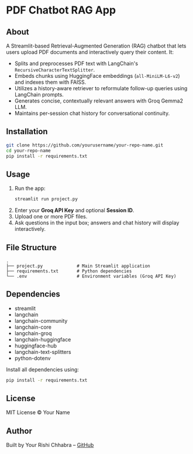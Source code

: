 # PDF Chatbot RAG App

## About
A Streamlit-based Retrieval-Augmented Generation (RAG) chatbot that lets users upload PDF documents and interactively query their content. It:
- Splits and preprocesses PDF text with LangChain's `RecursiveCharacterTextSplitter`.
- Embeds chunks using HuggingFace embeddings (`all-MiniLM-L6-v2`) and indexes them with FAISS.
- Utilizes a history-aware retriever to reformulate follow-up queries using LangChain prompts.
- Generates concise, contextually relevant answers with Groq Gemma2 LLM.
- Maintains per-session chat history for conversational continuity.

## Installation
```bash
git clone https://github.com/yourusername/your-repo-name.git
cd your-repo-name
pip install -r requirements.txt
```

## Usage
1. Run the app:
   ```bash
   streamlit run project.py
   ```
2. Enter your **Groq API Key** and optional **Session ID**.
3. Upload one or more PDF files.
4. Ask questions in the input box; answers and chat history will display interactively.

## File Structure
```
.
├── project.py             # Main Streamlit application
├── requirements.txt       # Python dependencies
└── .env                   # Environment variables (Groq API Key)
```

## Dependencies
- streamlit
- langchain
- langchain-community
- langchain-core
- langchain-groq
- langchain-huggingface
- huggingface-hub
- langchain-text-splitters
- python-dotenv

Install all dependencies using:
```bash
pip install -r requirements.txt
```

## License
MIT License © Your Name

## Author
Built by Your Rishi Chhabra – [GitHub](https://github.com/rishichhabra29)

